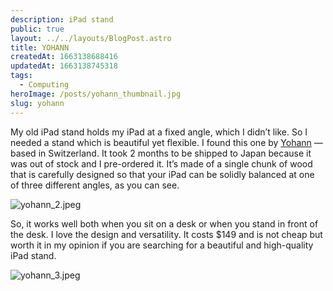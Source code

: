 ```yaml
---
description: iPad stand
public: true
layout: ../../layouts/BlogPost.astro
title: YOHANN
createdAt: 1663138688416
updatedAt: 1663138745318
tags:
  - Computing
heroImage: /posts/yohann_thumbnail.jpg
slug: yohann
---
```


My old iPad stand holds my iPad at a fixed angle, which I didn’t like. So I needed a stand which is beautiful yet flexible. I found this one by [Yohann](https://www.yohann.com/product/ipad-stand/) — based in Switzerland. It took 2 months to be shipped to Japan because it was out of stock and I pre-ordered it. It’s made of a single chunk of wood that is carefully designed so that your iPad can be solidly balanced at one of three different angles, as you can see.

![yohann_2.jpeg](/posts/yohann_yohann-2-jpeg.jpg)

So, it works well both when you sit on a desk or when you stand in front of the desk. I love the design and versatility. It costs $149 and is not cheap but worth it in my opinion if you are searching for a beautiful and high-quality iPad stand.

![yohann_3.jpeg](/posts/yohann_yohann-3-jpeg.jpg)
